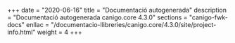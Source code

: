+++
date        = "2020-06-16"
title       = "Documentació autogenerada"
description = "Documentació autogenerada canigo.core 4.3.0"
sections    = "canigo-fwk-docs"
enllac		= "/documentacio-llibreries/canigo.core/4.3.0/site/project-info.html"
weight      = 4
+++
